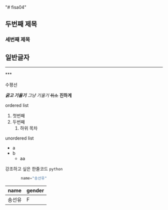 "# fisa04" 
## 두번째 제목
### 세번째 제목
일반글자
---
<hr>
***

수평선

***굵고 기울기***
*그냥 기울기*
~~취소~~
**진하게**

ordered list

1. 첫번째
2. 두번째
    1. 하위 목차
  
unordered list
- a
- b
    - aa

 강조하고 싶은 한줄코드 `python`

 ```python
        name="송선유"
```

|    name    |    gender    |
|------------|--------------|
|송선유      |    F         |
